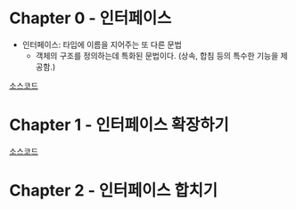 # Chapter 0 - 인터페이스

* 인터페이스: 타입에 이름을 지어주는 또 다른 문법
  * 객체의 구조를 정의하는데 특화된 문법이다. (상속, 합침 등의 특수한 기능을 제공함.)

[소스코드](./src/chapter0.ts)

# Chapter 1 - 인터페이스 확장하기

[소스코드](./src/chapter1.ts)

# Chapter 2 - 인터페이스 합치기